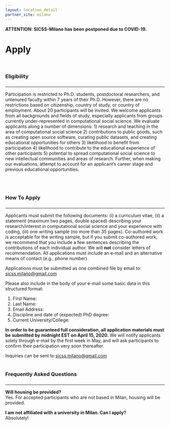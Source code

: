 ```yaml
---
layout: location_detail
partner_site: milano
---
```


**ATTENTION: SICSS-Milano has been postponed due to COVID-19.**
<br />

<h1 class="display-4">Apply</h1>
<br />

### Eligibility
### <a name="eligibility"></a>

---

Participation is restricted to Ph.D. students, postdoctoral researchers, and untenured faculty within 7 years of their Ph.D. However, there are no restrictions based on citizenship, country of study, or country of employment. About 20 participants will be invited. We welcome applicants from all backgrounds and fields of study, especially applicants from groups currently under-represented in computational social science. We evaluate applicants along a number of dimensions: 1) research and teaching in the area of computational social science 2) contributions to public goods, such as creating open source software, curating public datasets, and creating educational opportunities for others 3) likelihood to benefit from participation 4) likelihood to contribute to the educational experience of other participants 5) potential to spread computational social science to new intellectual communities and areas of research. Further, when making our evaluations, attempt to account for an applicant’s career stage and previous educational opportunities.

<br /><br/>

### How To Apply
### <a name="how_to_apply"></a>

---


Applicants must submit the following documents: (i) a curriculum vitae, (ii) a statement (maximum two pages, double spaced) describing your research/interest in computational social science and your experience with coding, (iii) one writing sample (no more than 35 pages). Co-authored work is acceptable for the writing sample, but if you submit co-authored work, we recommend that you include a few sentences describing the contributions of each individual author. We will **not** consider letters of recommendation. All applications must include an e-mail and an alternative means of contact (e.g., phone number).

Applications must be submitted as one combined file by email to: sicss.milano@gmail.com

Please also include in the body of your e-mail some basic data in this structured format:
1.	First Name:
2.	Last Name:
3.	Email Address:
4.	Discipline and date of (expected) PhD degree:
5.	Current University/College:

**In order to be guaranteed full consideration, all application materials must be submitted by midnight EST on April 15, 2020.** We will notify applicants solely through e-mail by the first week in May, and will ask participants to confirm their participation very soon thereafter.

Inquiries can be sent to sicss.milano@gmail.com
<br/><br/>


### Frequently Asked Questions
### <a name="faq"></a>

---


<b>Will housing be provided?</b><br/>
Yes. For accepted participants who are not based in Milan, housing will be provided.
<br/>

<b>I am not affiliated with a university in Milan. Can I apply?</b><br/>
Absolutely!
